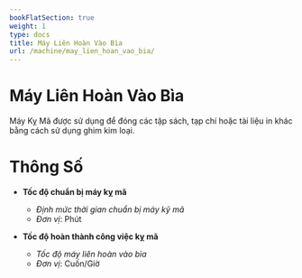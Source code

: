 ```yaml
---
bookFlatSection: true
weight: 1
type: docs
title: Máy Liên Hoàn Vào Bìa
url: /machine/may_lien_hoan_vao_bia/
---
```


# Máy Liên Hoàn Vào Bìa

Máy Kỵ Mã được sử dụng để đóng các tập sách, tạp chí hoặc tài liệu in khác bằng cách sử dụng ghim kim loại.

# Thông Số

- **Tốc độ chuẩn bị máy kỵ mã**
  * *Định mức thời gian chuẩn bị máy kỹ mã*
  * *Đơn vị*: Phút

- **Tốc độ hoàn thành công việc kỵ mã**
  * *Tốc độ máy liên hoàn vào bìa*
  * *Đơn vị*: Cuốn/Giờ



